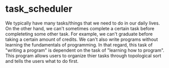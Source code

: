 # task_scheduler

We typically have many tasks/things that we need to do in our daily lives. 
On the other hand, we can't sometimes complete a certain task before completeting some other task. 
For example, we can't graduate before taking a certain amount of credits. 
We can't also write programs without learning the fundamentals of programming. 
In that regard, this task of "writing a program" is dependent on the task of "learning how to program". 
This program allows users to organize thier tasks through topological sort and tells the users what to do first. 
